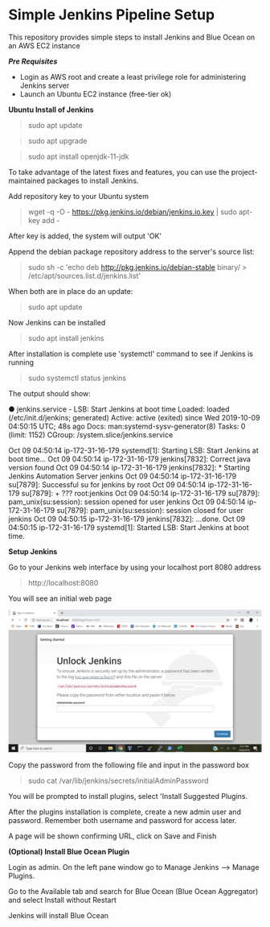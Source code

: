# Simple Jenkins Pipeline Setup
This repository provides simple steps to install Jenkins and Blue Ocean on an AWS EC2 instance

***Pre Requisites***
* Login as AWS root and create a least privilege role for administering Jenkins server
* Launch an Ubuntu EC2 instance (free-tier ok)

**Ubuntu Install of Jenkins**

> sudo apt update

> sudo apt upgrade

> sudo apt install openjdk-11-jdk

To take advantage of the latest fixes and features, you can use the project-maintained packages to install Jenkins.

Add repository key to your Ubuntu system

> wget -q -O - https://pkg.jenkins.io/debian/jenkins.io.key | sudo apt-key add -

After key is added, the system will output 'OK'

Append the debian package repository address to the server's source list:

> sudo sh -c 'echo deb http://pkg.jenkins.io/debian-stable binary/ > /etc/apt/sources.list.d/jenkins.list'

When both are in place do an update:

> sudo apt update

Now Jenkins can be installed

> sudo apt install jenkins

After installation is complete use 'systemctl' command to see if Jenkins is running

> sudo systemctl status jenkins

The output should show:

● jenkins.service - LSB: Start Jenkins at boot time
   Loaded: loaded (/etc/init.d/jenkins; generated)
   Active: active (exited) since Wed 2019-10-09 04:50:15 UTC; 48s ago
     Docs: man:systemd-sysv-generator(8)
    Tasks: 0 (limit: 1152)
   CGroup: /system.slice/jenkins.service

Oct 09 04:50:14 ip-172-31-16-179 systemd[1]: Starting LSB: Start Jenkins at boot time...
Oct 09 04:50:14 ip-172-31-16-179 jenkins[7832]: Correct java version found
Oct 09 04:50:14 ip-172-31-16-179 jenkins[7832]:  * Starting Jenkins Automation Server jenkins
Oct 09 04:50:14 ip-172-31-16-179 su[7879]: Successful su for jenkins by root
Oct 09 04:50:14 ip-172-31-16-179 su[7879]: + ??? root:jenkins
Oct 09 04:50:14 ip-172-31-16-179 su[7879]: pam_unix(su:session): session opened for user jenkins
Oct 09 04:50:14 ip-172-31-16-179 su[7879]: pam_unix(su:session): session closed for user jenkins
Oct 09 04:50:15 ip-172-31-16-179 jenkins[7832]:    ...done.
Oct 09 04:50:15 ip-172-31-16-179 systemd[1]: Started LSB: Start Jenkins at boot time.


**Setup Jenkins**

Go to your Jenkins web interface by using your localhost port 8080 address

> http://localhost:8080

You will see an initial web page

![Jenkins Initial Page](/images/screenshot-02-secure.jpg)

Copy the password from the following file and input in the password box

> sudo cat /var/lib/jenkins/secrets/initialAdminPassword

You will be prompted to install plugins, select 'Install Suggested Plugins.

After the plugins installation is complete, create a new admin user and password.  Remember both username and password for access later.

A page will be shown confirming URL, click on Save and Finish


**(Optional) Install Blue Ocean Plugin**

Login as admin.  On the left pane window go to Manage Jenkins --> Manage Plugins.

Go to the Available tab and search for Blue Ocean (Blue Ocean Aggregator) and select Install without Restart

Jenkins will install Blue Ocean

